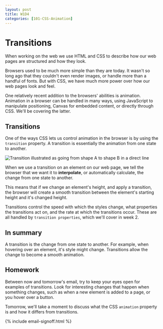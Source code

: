 ```yaml
---
layout: post
title: W1D4
categories: [101-CSS-Animation]
---
```


# Transitions

When working on the web we use HTML and CSS to describe how our web pages are structured and how they look.

Browsers used to be much more simple than they are today. It wasn't so long ago that they couldn't even render images, or handle more than a handful of fonts. But with CSS, we have much more power over how our web pages look and feel.

One relatively recent addition to the browsers' abilities is animation. Animation in a browser can be handled in many ways, using JavaScript to manipulate positioning, Canvas for embedded content, or directly through CSS. We'll be covering the latter.

## Transitions

One of the ways CSS lets us control animation in the browser is by using the `transition` property. A transition is essentially the animation from one state to another.

![Transition illustrated as going from shape A to shape B in a direct line](http://learnsome.co/images/posts/beziers/ab.jpg)

When we use a transition on an element on our web page, we tell the browser that we want it to **interpolate**, or automatically calculate, the change from one state to another.

This means that if we change an element's height, and apply a transition, the browser will create a smooth transition between the element's starting height and it's changed height.

Transitions control the speed with which the styles change, what properties the transitions act on, and the rate at which the transitions occur. These are all handled by `transition properties`, which we'll cover in week 2.

## In summary

A transition is the change from one state to another. For example, when hovering over an element, it's style might change. Transitions allow the change to become a smooth animation.

## Homework

Between now and tomorrow's email, try to keep your eyes open for examples of transitions. Look for interesting changes that happen when something changes, such as when a new element is added to a page, or you hover over a button.

Tomorrow, we'll take a moment to discuss what the CSS `animation` property is and how it differs from transitions.

{% include email-signoff.html %}
